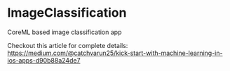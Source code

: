 # ImageClassification

CoreML based image classification app

Checkout this article for complete details: https://medium.com/@catchvarun25/kick-start-with-machine-learning-in-ios-apps-d90b88a24de7
